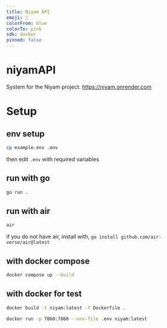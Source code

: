 ```yaml
---
title: Niyam API
emoji: 🦀
colorFrom: blue
colorTo: pink
sdk: docker
pinned: false
---
```


# niyamAPI

System for the Niyam project.
https://niyam.onrender.com

# Setup

## env setup

```bash
cp example.env .env
```

then edit `.env` with required variables

## run with go

```bash
go run .
```

## run with air

```bash
air
```

if you do not have air, install with, `go install github.com/air-verse/air@latest`

## with docker compose

```bash
docker compose up --build
```

## with docker for test

```bash
docker build -t niyam:latest -f Dockerfile .
```

```bash
docker run -p 7860:7860 --env-file .env niyam:latest
```
